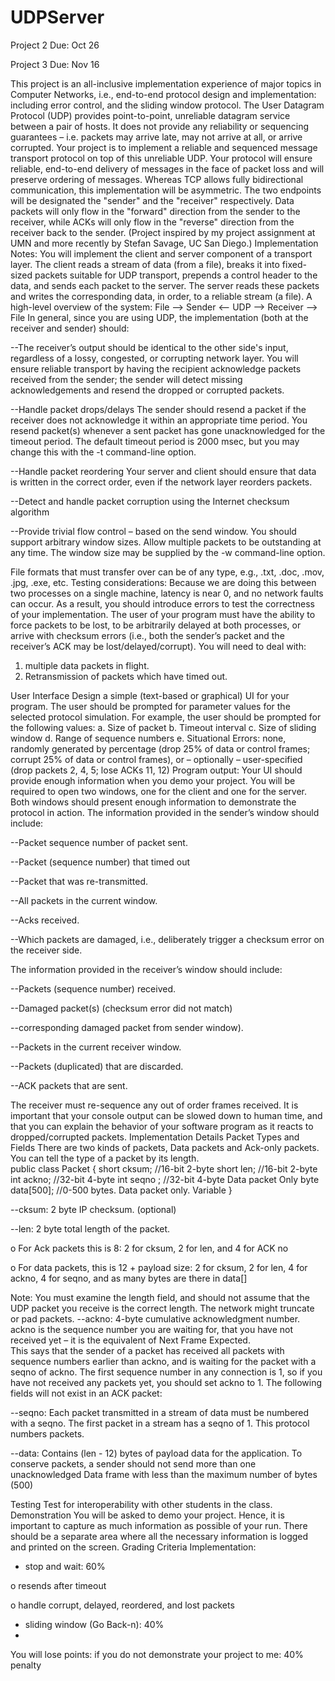 # UDPServer

Project 2 Due: Oct 26

Project 3 Due: Nov 16

This project is an all-inclusive implementation experience of major topics in Computer Networks, i.e., end-to-end protocol design and implementation: including error control, and the sliding window protocol.
The User Datagram Protocol (UDP) provides point-to-point, unreliable datagram service between a pair of hosts. It does not provide any reliability or sequencing guarantees – i.e. packets may arrive late, may not arrive at all, or arrive corrupted. 
Your project is  to implement a  reliable and sequenced message transport  protocol on  top  of this unreliable UDP. Your protocol will ensure reliable, end-to-end delivery of messages in the face of packet loss and will preserve ordering of messages.
Whereas TCP allows fully bidirectional communication, this implementation will be asymmetric. The two endpoints will be designated the "sender" and the "receiver" respectively. Data packets will only flow in the "forward" direction from the sender to the receiver, while ACKs will only flow in the "reverse" direction from the receiver back to the sender. 
(Project inspired by my project assignment at UMN and more recently by Stefan Savage, UC San Diego.)
Implementation Notes:
You will implement the client and server component of a transport layer. The client reads a stream of data (from a file), breaks it into  fixed-sized packets suitable for UDP transport, prepends a control header to the data, and sends each packet to the server. The server reads these packets and writes the corresponding data, in order, to a reliable stream (a file). 
A high-level overview of the system:
File --> Sender <-- UDP --> Receiver --> File 
In general, since you are using UDP, the implementation (both at the receiver and sender) should:

--The receiver’s output should be identical to the other side's input, regardless of a lossy, congested, or corrupting network layer. You will ensure reliable transport by having the recipient acknowledge packets received from the sender; the sender will detect missing acknowledgements and resend the dropped or corrupted packets. 

--Handle packet drops/delays
The sender should resend a packet if the receiver does not acknowledge it within an appropriate time period.  You resend packet(s) whenever a sent packet has gone unacknowledged for the timeout period.  The  default  timeout period is  2000  msec,  but  you  may  change  this  with  the  -t  command-line option.

--Handle packet reordering
Your server and client should ensure that data is written in the correct order, even if the network layer reorders packets.

--Detect and handle packet corruption using the Internet checksum algorithm 

--Provide trivial flow control – based on the send window. You should support arbitrary window sizes. Allow multiple packets to be outstanding at any time. The window size may be supplied by the -w command-line  option.

File formats that must transfer over can be of any type, e.g., .txt, .doc, .mov, .jpg, .exe, etc.
Testing considerations:
Because we are doing this between two processes on a single machine, latency is near 0, and no network faults can occur. As a result, you should introduce errors to test the correctness of your implementation. 
The user of your program must have the ability to force packets to be lost, to be arbitrarily delayed at both processes, or arrive with checksum errors (i.e., both the sender’s packet and the receiver’s ACK may be lost/delayed/corrupt). 
You will need to deal with:
1.	multiple data packets in flight. 
2.	Retransmission of packets which have timed out. 

User Interface
Design a simple (text-based or graphical) UI for your program. The user should be prompted for parameter values for the selected protocol simulation. For example, the user should be prompted for the following values: 
a.	Size of packet
b.	Timeout interval
c.	Size of sliding window
d.	Range of sequence numbers
e.	Situational Errors: none, randomly generated by percentage (drop 25% of data or control frames; corrupt 25% of data or control frames), or – optionally – user-specified (drop packets 2, 4, 5; lose ACKs 11, 12)
Program output:
Your UI should provide enough information when you demo your project. 
You will be required to open two windows, one for the client and one for the server. 
Both windows should present enough information to demonstrate the protocol in action. 
The information provided in the sender’s window should include:

--Packet sequence number of packet sent.

--Packet (sequence number) that timed out

--Packet that was re-transmitted.

--All packets in the current window.

--Acks received.

--Which packets are damaged, i.e., deliberately trigger a checksum error on the receiver side.

The information provided in the receiver’s window should include:

--Packets (sequence number) received.

--Damaged packet(s) (checksum error did not match)

--corresponding damaged packet from sender window).

--Packets in the current receiver window.

--Packets (duplicated) that are discarded.

--ACK packets that are sent.

The receiver must re-sequence any out of order frames received.
It is important that your console output can be slowed down to human time, and that you can explain the behavior of your software program as it reacts to dropped/corrupted packets.
Implementation Details
Packet Types and Fields
There are two kinds of packets, Data packets and Ack-only packets.  You can tell the type of a packet by its length.  
public class Packet {
  short cksum; //16-bit 2-byte
  short len;	//16-bit 2-byte
  int ackno;	//32-bit 4-byte
  int seqno ; 	//32-bit 4-byte Data packet Only
  byte data[500]; //0-500 bytes. Data packet only. Variable
}

--cksum:  2 byte IP  checksum. (optional)

--len: 2 byte total length of the packet.

o	For Ack packets this is 8: 2 for cksum, 2 for len, and 4 for ACK no

o	For data packets, this is 12 + payload size: 2 for cksum, 2 for len, 4 for ackno, 4 for seqno, and as many bytes are there in data[] 

Note: You must examine the length  field,  and should not assume that the UDP packet you receive is the correct length.  The network might truncate or pad packets.
--ackno:  4-byte cumulative acknowledgment number.  
ackno is the sequence number you are waiting for, that you have not received yet – it is the equivalent of Next Frame Expected.  
This says that the sender of a packet has received all packets with sequence numbers earlier than ackno,  and is waiting for the packet with a seqno of ackno. 
The  first sequence number in any connection is 1, so if you have not received any packets yet, you should set ackno  to 1.
The following  fields will not exist in an ACK packet: 

--seqno: Each packet transmitted in a stream of data must be numbered with a seqno.  The first packet in a stream has a seqno of 1.  This protocol numbers packets.

--data:  Contains (len - 12) bytes of payload data for the application. 
To conserve packets, a sender should not send more than one unacknowledged Data frame with less than the maximum number of bytes (500)

Testing
Test for interoperability with other students in the class. 
Demonstration
You will be asked to demo your project. Hence, it is important to capture as much information as possible of your run.
There should be a separate area where all the necessary information is logged and printed on the screen. 
Grading Criteria
Implementation:

-	stop and wait: 60%

o	resends after timeout

o	handle corrupt, delayed, reordered, and lost packets

-	sliding window (Go Back-n): 40% 
-	
You will lose points:
if you do not demonstrate your project to me:  40% penalty
